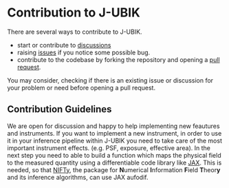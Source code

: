 # Contribution to J-UBIK

There are several ways to contribute to J-UBIK.
- start or contribute to [discussions](https://github.com/NIFTy-PPL/J-UBIK/discussions/)
- raising [issues](https://github.com/NIFTy-PPL/J-UBIK/issues) if you notice some possible bug.
- contribute to the codebase by forking the repository and opening a [pull request](https://github.com/NIFTy-PPL/J-UBIK/pulls).

You may consider, checking if there is an existing issue or discussion for your problem or need before opening a pull request.

## Contribution Guidelines

We are open for discussion and happy to help implementing new feautures and instruments.
If you want to implement a new instrument, in order to use it in your inference pipeline within J-UBIK you need to take care of the most important instrument effects. (e.g. PSF, exposure, effective area). In the next step you need to able to build a function which maps the physical field to the measured quantity using a differentiable code library like [JAX](https://github.com/jax-ml/jax). This is needed, so that [NIFTy](https://github.com/NIFTy-PPL/NIFTy), the package for **N**umerical **I**nformation **F**ield **T**heor**y** and its inference algorithms, can use JAX aufodif.